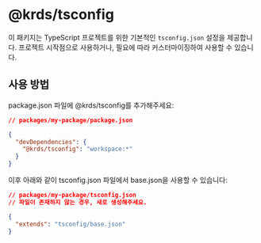 # @krds/tsconfig

이 패키지는 TypeScript 프로젝트를 위한 기본적인 `tsconfig.json` 설정을 제공합니다. 프로젝트 시작점으로 사용하거나, 필요에 따라 커스터마이징하여 사용할 수 있습니다.

## 사용 방법

package.json 파일에 @krds/tsconfig를 추가해주세요:

```json
// packages/my-package/package.json

{
  "devDependencies": {
    "@krds/tsconfig": "workspace:*"
  }
}
```

이후 아래와 같이 tsconfig.json 파일에서 base.json을 사용할 수 있습니다:

```json
// packages/my-package/tsconfig.json
// 파일이 존재하지 않는 경우, 새로 생성해주세요.

{
  "extends": "tsconfig/base.json"
}
```
